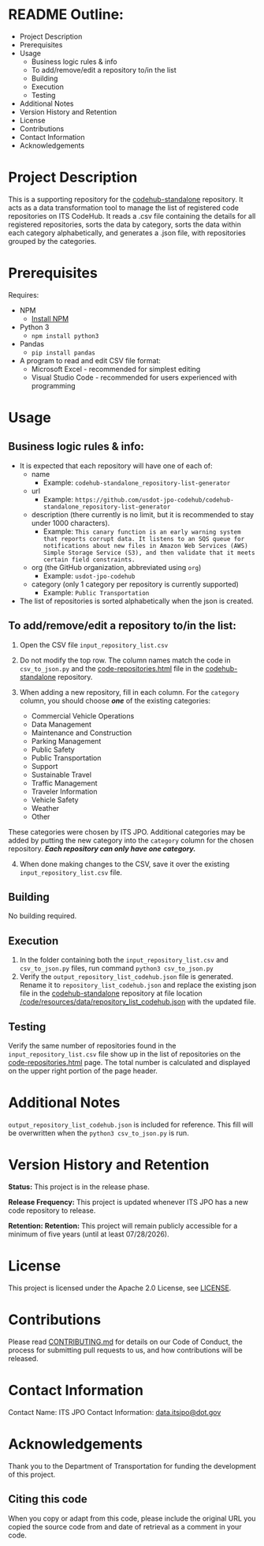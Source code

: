 # README Outline:
* Project Description
* Prerequisites
* Usage
    * Business logic rules & info
    * To add/remove/edit a repository to/in the list
	* Building
	* Execution
	* Testing
* Additional Notes
* Version History and Retention
* License
* Contributions
* Contact Information
* Acknowledgements

# Project Description
This is a supporting repository for the [codehub-standalone](https://github.com/usdot-jpo-codehub/codehub-standalone) repository. It acts as a data transformation tool to manage the list of registered code repositories on ITS CodeHub. It reads a .csv file containing the details for all registered repositories, sorts the data by category, sorts the data within each category alphabetically, and generates a .json file, with repositories grouped by the categories.

# Prerequisites
Requires:
- NPM
  - [Install NPM](https://docs.npmjs.com/downloading-and-installing-node-js-and-npm)
- Python 3 
  - ```npm install python3```
- Pandas
  - ```pip install pandas```
- A program to read and edit CSV file format:
  - Microsoft Excel - recommended for simplest editing
  - Visual Studio Code - recommended for users experienced with programming

# Usage
## Business logic rules & info:
   - It is expected that each repository will have one of each of: 
     - name
       - Example: ```codehub-standalone_repository-list-generator```
     - url
       - Example: ```https://github.com/usdot-jpo-codehub/codehub-standalone_repository-list-generator```
     - description (there currently is no limit, but it is recommended to stay under 1000 characters).
       - Example: ```This canary function is an early warning system that reports corrupt data. It listens to an SQS queue for notifications about new files in Amazon Web Services (AWS) Simple Storage Service (S3), and then validate that it meets certain field constraints.```
     - org (the GitHub organization, abbreviated using ```org```) 
       - Example: ```usdot-jpo-codehub```
     - category (only 1 category per repository is currently supported)
       - Example: ```Public Transportation```
   - The list of repositories is sorted alphabetically when the json is created.



## To add/remove/edit a repository to/in the list:
1. Open the CSV file ```input_repository_list.csv```
2. Do not modify the top row. The column names match the code in ```csv_to_json.py``` and the [code-repositories.html](https://github.com/usdot-jpo-codehub/codehub-standalone/blob/main/code/code-repositories.html) file in the [codehub-standalone](https://github.com/usdot-jpo-codehub/codehub-standalone) repository.
3. When adding a new repository, fill in each column. For the ```category``` column, you should choose ***one*** of the existing categories:
   
   * Commercial Vehicle Operations
   * Data Management
   * Maintenance and Construction 
   * Parking Management
   * Public Safety 
   * Public Transportation
   * Support
   * Sustainable Travel
   * Traffic Management
   * Traveler Information
   * Vehicle Safety
   * Weather
   * Other

These categories were chosen by ITS JPO. Additional categories may be added by putting the new category into the ```category``` column for the chosen repository. ***Each repository can only have one category.***

4. When done making changes to the CSV, save it over the existing ```input_repository_list.csv``` file.


## Building
No building required.
## Execution
1. In the folder containing both the ```input_repository_list.csv``` and ```csv_to_json.py``` files, run command
   ```python3 csv_to_json.py```
2. Verify the ```output_repository_list_codehub.json``` file is generated. Rename it to ```repository_list_codehub.json``` and replace the existing json file in the [codehub-standalone](https://github.com/usdot-jpo-codehub/codehub-standalone) repository at file location [/code/resources/data/repository_list_codehub.json](https://github.com/usdot-jpo-codehub/codehub-standalone/tree/main/code/resources/data/repository_list_codehub.json) with the updated file.
## Testing
Verify the same number of repositories found in the ```input_repository_list.csv``` file show up in the list of repositories on the [code-repositories.html](https://github.com/usdot-jpo-codehub/codehub-standalone/blob/main/code/code-repositories.html) page. The total number is calculated and displayed on the upper right portion of the page header.

# Additional Notes
```output_repository_list_codehub.json``` is included for reference. This fill will be overwritten when the ```python3 csv_to_json.py``` is run.
# Version History and Retention
**Status:** This project is in the release phase.

**Release Frequency:** This project is updated whenever ITS JPO has a new code repository to release.

**Retention:** **Retention:** This project will remain publicly accessible for a minimum of five years (until at least 07/28/2026).

# License
This project is licensed under the Apache 2.0 License, see [LICENSE](https://github.com/usdot-jpo-codehub/codehub-standalone_repository-list-generator/blob/master/LICENSE).

# Contributions
Please read [CONTRIBUTING.md](https://github.com/usdot-jpo-codehub/codehub-readme-template/blob/master/Contributing.MD) for details on our Code of Conduct, the process for submitting pull requests to us, and how contributions will be released.

# Contact Information
Contact Name: ITS JPO
Contact Information: data.itsjpo@dot.gov

# Acknowledgements
Thank you to the Department of Transportation for funding the development of this project.

## Citing this code
When you copy or adapt from this code, please include the original URL you copied the source code from and date of retrieval as a comment in your code.
